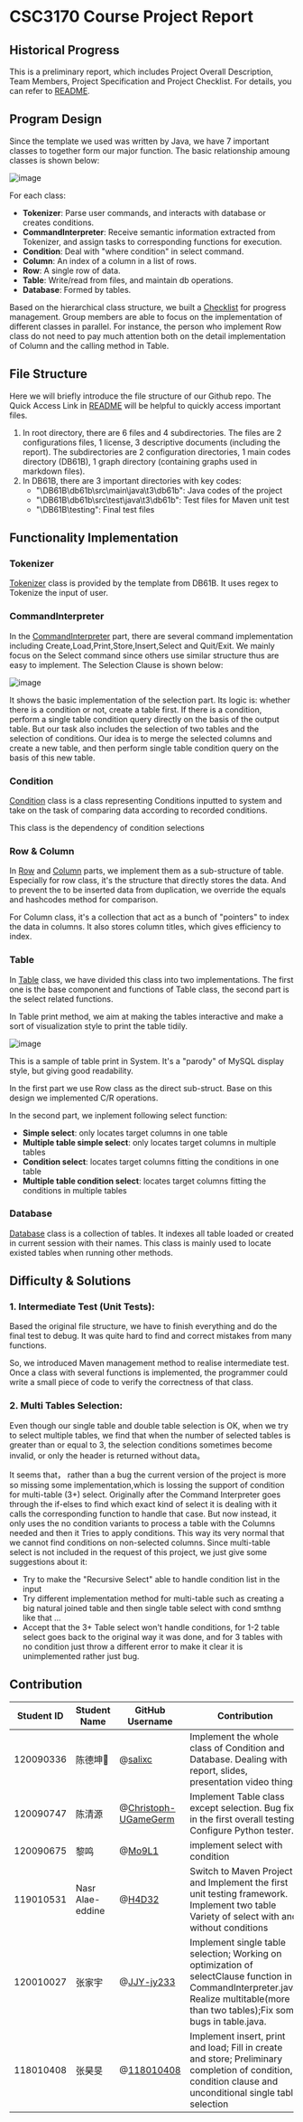 # CSC3170 Course Project Report

## Historical Progress
This is a preliminary report, which includes Project Overall Description, Team Members, Project Specification and Project Checklist.  For details, you can refer to [README](README.md).


## Program Design
Since the template we used was written by Java, we have 7 important classes to together form our major function. The basic relationship amoung classes is shown below:

![image](graphs/relationship.png)

For each class:
+ **Tokenizer**: Parse user commands, and interacts with database or creates conditions.
+ **CommandInterpreter**: Receive semantic information extracted from Tokenizer, and assign tasks to corresponding functions for execution.
+ **Condition**: Deal with "where condition" in select command.
+ **Column**: An index of a column in a list of rows.
+ **Row**: A single row of data.
+ **Table**: Write/read from files, and maintain db operations.
+ **Database**: Formed by tables.

Based on the hierarchical class structure, we built a [Checklist](README.md) for progress management. Group members are able to focus on the implementation of different classes in parallel. For instance, the person who implement Row class do not need to pay much attention both on the detail implementation of Column and the calling method in Table.


## File Structure
Here we will briefly introduce the file structure of our Github repo. The Quick Access Link in [README](README.md) will be helpful to quickly access important files.

1. In root directory, there are 6 files and 4 subdirectories. The files are 2 configurations files, 1 license, 3 descriptive documents (including the report). The subdirectories are 2 configuration directories, 1 main codes directory (DB61B), 1 graph directory (containing graphs used in markdown files).
2. In DB61B, there are 3 important directories with key codes:
   * "\DB61B\db61b\src\main\java\t3\db61b": Java codes of the project
   * "\DB61B\db61b\src\test\java\t3\db61b": Test files for Maven unit test
   * "\DB61B\testing": Final test files


## Functionality Implementation
### Tokenizer
[Tokenizer](DB61B/db61b/src/main/java/t3/db61b/Tokenizer.java) class is provided by the template from DB61B. It uses regex to Tokenize the input of user.

### CommandInterpreter
In the [CommandInterpreter](DB61B/db61b/src/main/java/t3/db61b/CommandInterpreter.java) part, there are several command implementation including Create,Load,Print,Store,Insert,Select and Quit/Exit. We mainly focus on the Select command since others use similar structure thus are easy to implement. The Selection Clause is shown below:

![image](graphs/selection_clause.png)

It shows the basic implementation of the selection part. Its logic is: whether there is a condition or not, create a table first. If there is a condition, perform a single table condition query directly on the basis of the output table. But our task also includes the selection of two tables and the selection of conditions. Our idea is to merge the selected columns and create a new table, and then perform single table condition query on the basis of this new table.

### Condition
[Condition](DB61B/db61b/src/main/java/t3/db61b/Condition.java) class is a class representing Conditions inputted to system and take on the task of comparing data according to recorded conditions.

This class is the dependency of condition selections

### Row & Column
In [Row](DB61B/db61b/src/main/java/t3/db61b/Row.java) and [Column](DB61B/db61b/src/main/java/t3/db61b/Column.java) parts, we implement them as a sub-structure of table. Especially for row class, it's the structure that directly stores the data. And to prevent the to be inserted data from duplication, we override the equals and hashcodes method for comparison.

For Column class, it's a collection that act as a bunch of "pointers" to index the data in columns. It also stores column titles, which gives efficiency to index.

### Table
In [Table](DB61B/db61b/src/main/java/t3/db61b/Table.java) class, we have divided this class into two implementations. The first one is the base component and functions of Table class, the second part is the select related functions.

In Table print method, we aim at making the tables interactive and make a sort of visualization style to print the table tidily.

![image](graphs/tableprint_style_sample.png)

This is a sample of table print in System. It's a "parody" of MySQL display style, but giving good readability.

In the first part we use Row class as the direct sub-struct. Base on this design we implemented C/R operations.

In the second part, we inplement following select function:
+ **Simple select**: only locates target columns in one table
+ **Multiple table simple select**: only locates target columns in multiple tables
+ **Condition select**: locates target columns fitting the conditions in one table
+ **Multiple table condition select**: locates target columns fitting the conditions in multiple tables

### Database
[Database](DB61B/db61b/src/main/java/t3/db61b/Database.java) class is a collection of tables. It indexes all table loaded or created in current session with their names. This class is mainly used to locate existed tables when running other methods.


## Difficulty & Solutions
### 1. Intermediate Test (Unit Tests):
Based the original file structure, we have to finish everything and do the final test to debug. It was quite hard to find and correct mistakes from many functions.

So, we introduced Maven management method to realise intermediate test. Once a class with several functions is implemented, the programmer could write a small piece of code to verify the correctness of that class.

### 2. Multi Tables Selection:
Even though our single table and double table selection is OK, when we try to select multiple tables, we find that when the number of selected tables is greater than or equal to 3, the selection conditions sometimes become invalid, or only the header is returned without data。

It seems that， rather than a bug the current version of the project is more so missing some implementation,which is lossing the support of condition for multi-table (3+) select. Originally after the Command Interpreter goes through the if-elses to find which exact kind of select it is dealing with it calls the corresponding function to handle that case. But now instead, it only uses the no condition variants to process a table with the Columns needed and then it Tries to apply conditions. This way its very normal that we cannot find conditions on non-selected columns. Since multi-table select is not included in the request of this project, we just give some suggestions about it:
- Try to make the "Recursive Select" able to handle condition list in the input
- Try different implementation method for multi-table such as creating a big natural joined table and then single table select with cond smthng like that ...
- Accept that the 3+ Table select won't handle conditions, for 1-2 table select goes back to the original way it was done, and for 3 tables with no condition just throw a different error to make it clear it is unimplemented rather just bug.


## Contribution
<!-- change the info below to be the real case -->

| Student ID | Student Name |GitHub Username | Contribution |
| ---------- | ------------ |------------------------- |----------------------------------|
| 120090336   | 陈德坤🚩    |@[salixc](https://github.com/salixc) | Implement the whole class of Condition and Database. Dealing with report, slides, presentation video things. |
| 120090747   | 陈清源    |@[Christoph-UGameGerm](https://github.com/Christoph-UGameGerm)| Implement Table class except selection. Bug fix in the first overall testing. Configure Python tester. |
| 120090675   | 黎鸣     |@[Mo9L1](https://github.com/Mo9L1) | implement select with condition|
| 119010531 |Nasr Alae-eddine|@[H4D32](https://github.com/H4D32) | Switch to Maven Project and Implement the first unit testing framework. Implement two table Variety of select with and without conditions |
| 120010027  | 张家宇    |@[JJY-jy233](https://github.com/JJY-jy233) | Implement single table selection; Working on optimization of selectClause function in CommandInterpreter.java; Realize multitable(more than two tables);Fix some bugs in table.java.| 
| 118010408   | 张昊旻  |@[118010408](https://github.com/118010408) | Implement insert, print and load; Fill in create and store; Preliminary completion of condition, condition clause and unconditional single table selection |
